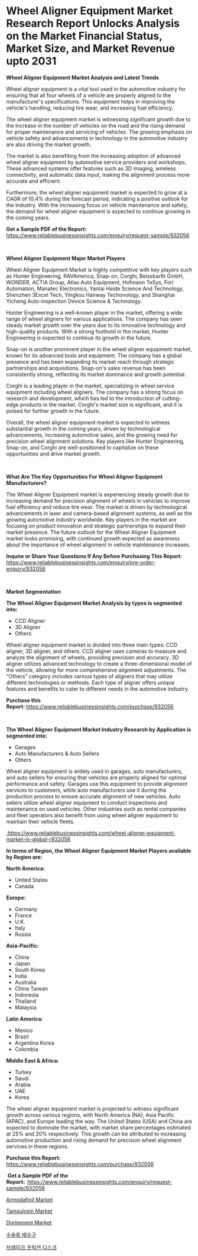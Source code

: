 <p><h1>Wheel Aligner Equipment Market Research Report Unlocks Analysis on the Market Financial Status, Market Size, and Market Revenue upto 2031</h1></p><p><strong>Wheel Aligner Equipment Market Analysis and Latest Trends</strong></p>
<p><p>Wheel aligner equipment is a vital tool used in the automotive industry for ensuring that all four wheels of a vehicle are properly aligned to the manufacturer's specifications. This equipment helps in improving the vehicle's handling, reducing tire wear, and increasing fuel efficiency.</p><p>The wheel aligner equipment market is witnessing significant growth due to the increase in the number of vehicles on the road and the rising demand for proper maintenance and servicing of vehicles. The growing emphasis on vehicle safety and advancements in technology in the automotive industry are also driving the market growth.</p><p>The market is also benefiting from the increasing adoption of advanced wheel aligner equipment by automotive service providers and workshops. These advanced systems offer features such as 3D imaging, wireless connectivity, and automatic data input, making the alignment process more accurate and efficient.</p><p>Furthermore, the wheel aligner equipment market is expected to grow at a CAGR of 10.4% during the forecast period, indicating a positive outlook for the industry. With the increasing focus on vehicle maintenance and safety, the demand for wheel aligner equipment is expected to continue growing in the coming years.</p></p>
<p><strong>Get a Sample PDF of the Report:&nbsp;</strong> <a href="https://www.reliablebusinessinsights.com/enquiry/request-sample/932056">https://www.reliablebusinessinsights.com/enquiry/request-sample/932056</a></p>
<p>&nbsp;</p>
<p><strong>Wheel Aligner Equipment Major Market Players</strong></p>
<p><p>Wheel Aligner Equipment Market is highly competitive with key players such as Hunter Engineering, RAVAmerica, Snap-on, Corghi, Beissbarth GmbH, WONDER, ACTIA Group, Atlas Auto Equipment, Hofmann TeSys, Fori Automation, Manatec Electronics, Yantai Haide Science And Technology, Shenzhen 3Excel Tech, Yingkou Hanway Techonology, and Shanghai Yicheng Auto-inspection Device Science & Technology.</p><p>Hunter Engineering is a well-known player in the market, offering a wide range of wheel aligners for various applications. The company has seen steady market growth over the years due to its innovative technology and high-quality products. With a strong foothold in the market, Hunter Engineering is expected to continue its growth in the future.</p><p>Snap-on is another prominent player in the wheel aligner equipment market, known for its advanced tools and equipment. The company has a global presence and has been expanding its market reach through strategic partnerships and acquisitions. Snap-on's sales revenue has been consistently strong, reflecting its market dominance and growth potential.</p><p>Corghi is a leading player in the market, specializing in wheel service equipment including wheel aligners. The company has a strong focus on research and development, which has led to the introduction of cutting-edge products in the market. Corghi's market size is significant, and it is poised for further growth in the future.</p><p>Overall, the wheel aligner equipment market is expected to witness substantial growth in the coming years, driven by technological advancements, increasing automotive sales, and the growing need for precision wheel alignment solutions. Key players like Hunter Engineering, Snap-on, and Corghi are well-positioned to capitalize on these opportunities and drive market growth.</p></p>
<p>&nbsp;</p>
<p><strong>What Are The Key Opportunities For Wheel Aligner Equipment Manufacturers?</strong></p>
<p><p>The Wheel Aligner Equipment market is experiencing steady growth due to increasing demand for precision alignment of wheels in vehicles to improve fuel efficiency and reduce tire wear. The market is driven by technological advancements in laser and camera-based alignment systems, as well as the growing automotive industry worldwide. Key players in the market are focusing on product innovation and strategic partnerships to expand their market presence. The future outlook for the Wheel Aligner Equipment market looks promising, with continued growth expected as awareness about the importance of wheel alignment in vehicle maintenance increases.</p></p>
<p><strong>Inquire or Share Your Questions If Any Before Purchasing This Report:</strong> <a href="https://www.reliablebusinessinsights.com/enquiry/pre-order-enquiry/932056">https://www.reliablebusinessinsights.com/enquiry/pre-order-enquiry/932056</a></p>
<p>&nbsp;</p>
<p><strong>Market Segmentation</strong></p>
<p><strong>The Wheel Aligner Equipment Market Analysis by types is segmented into:</strong></p>
<p><ul><li>CCD Aligner</li><li>3D Aligner</li><li>Others</li></ul></p>
<p><p>Wheel aligner equipment market is divided into three main types: CCD aligner, 3D aligner, and others. CCD aligner uses cameras to measure and analyze the alignment of wheels, providing precision and accuracy. 3D aligner utilizes advanced technology to create a three-dimensional model of the vehicle, allowing for more comprehensive alignment adjustments. The "Others" category includes various types of aligners that may utilize different technologies or methods. Each type of aligner offers unique features and benefits to cater to different needs in the automotive industry.</p></p>
<p><strong>Purchase this Report:&nbsp;</strong><a href="https://www.reliablebusinessinsights.com/purchase/932056">https://www.reliablebusinessinsights.com/purchase/932056</a></p>
<p>&nbsp;</p>
<p><strong>The Wheel Aligner Equipment Market Industry Research by Application is segmented into:</strong></p>
<p><ul><li>Garages</li><li>Auto Manufacturers & Auto Sellers</li><li>Others</li></ul></p>
<p><p>Wheel aligner equipment is widely used in garages, auto manufacturers, and auto sellers for ensuring that vehicles are properly aligned for optimal performance and safety. Garages use this equipment to provide alignment services to customers, while auto manufacturers use it during the production process to ensure accurate alignment of new vehicles. Auto sellers utilize wheel aligner equipment to conduct inspections and maintenance on used vehicles. Other industries such as rental companies and fleet operators also benefit from using wheel aligner equipment to maintain their vehicle fleets.</p></p>
<p><a href="https://www.reliablebusinessinsights.com/wheel-aligner-equipment-market-in-global-r932056">&nbsp;https://www.reliablebusinessinsights.com/wheel-aligner-equipment-market-in-global-r932056</a></p>
<p><strong>In terms of Region, the Wheel Aligner Equipment Market Players available by Region are:</strong></p>
<p>
    <p> <strong> North America: </strong>
        <ul>
            <li>United States</li>
            <li>Canada</li>
        </ul>
        </p> 
    <p> <strong> Europe: </strong>
        <ul>
            <li>Germany</li>
            <li>France</li>
            <li>U.K.</li>
            <li>Italy</li>
            <li>Russia</li>
        </ul>
        </p> 
    <p> <strong> Asia-Pacific: </strong>
        <ul>
            <li>China</li>
            <li>Japan</li>
            <li>South Korea</li>
            <li>India</li>
            <li>Australia</li>
            <li>China Taiwan</li>
            <li>Indonesia</li>
            <li>Thailand</li>
            <li>Malaysia</li>
        </ul>
        </p> 
    <p> <strong> Latin America: </strong>
        <ul>
            <li>Mexico</li>
            <li>Brazil</li>
            <li>Argentina Korea</li>
            <li>Colombia</li>
        </ul>
        </p> 
    <p> <strong> Middle East & Africa: </strong>
        <ul>
            <li>Turkey</li>
            <li>Saudi</li>
            <li>Arabia</li>
            <li>UAE</li>
            <li>Korea</li>
        </ul>
    </p>
    </p>
<p><p>The wheel aligner equipment market is projected to witness significant growth across various regions, with North America (NA), Asia Pacific (APAC), and Europe leading the way. The United States (USA) and China are expected to dominate the market, with market share percentages estimated at 25% and 20% respectively. This growth can be attributed to increasing automotive production and rising demand for precision wheel alignment services in these regions.</p></p>
<p><strong>Purchase this Report: </strong><a href="https://www.reliablebusinessinsights.com/purchase/932056">https://www.reliablebusinessinsights.com/purchase/932056</a></p>
<p>&nbsp;<strong>Get a Sample PDF of the Report:&nbsp;&nbsp;</strong><a href="https://www.reliablebusinessinsights.com/enquiry/request-sample/932056">https://www.reliablebusinessinsights.com/enquiry/request-sample/932056</a></p>
<p><strong></strong></p>
<p><p><a href="https://medium.com/@sahanad234/armodafinil-market-research-report-market-forecast-and-growth-prospects-with-a-steady-cagr-of-10-6-b0262a793af2">Armodafinil Market</a></p><p><a href="https://medium.com/@sahanad234/navigating-the-tamsulosin-market-expert-analysis-and-market-forecast-for-period-from-2024-to-2031-5e791c8783b0">Tamsulosin Market</a></p><p><a href="https://medium.com/@sahanad234/global-doripenem-market-size-and-market-trends-analysis-by-regional-outlook-competitive-51ff07033ed3">Doripenem Market</a></p><p><a href="https://medium.com/@petbigbeepjn/%EC%88%98%EC%88%A0%EC%9A%A9-%EB%B0%B0%EC%95%A1-%EC%8B%9C%EC%9E%A5-%EC%84%B1%EC%9E%A5-%EC%8B%9C%EC%9E%A5-%EC%84%B8%EB%B6%84%ED%99%94-%EB%B0%8F-%EC%A7%80%EC%97%AD-%EB%B6%84%EC%84%9D-%EA%B8%80%EB%A1%9C%EB%B2%8C-%EC%98%88%EC%B8%A1-2031-b3d2b8734b91">수술용 배수구</a></p><p><a href="https://medium.com/@staceyhilll73/%EC%A0%9C%EB%8F%99-%EB%A7%88%EC%B0%B0-%EB%94%94%EC%8A%A4%ED%81%AC-%EC%8B%9C%EC%9E%A5-%EC%97%AD%ED%95%99%EC%9D%84-%ED%83%90%EC%83%89%ED%95%98%EB%8B%A4-%EA%B8%80%EB%A1%9C%EB%B2%8C-%ED%8A%B8%EB%A0%8C%EB%93%9C-%EB%B0%8F-%EB%AF%B8%EB%9E%98-%EC%84%B1%EC%9E%A5-%EC%A0%84%EB%A7%9D-2024-2031-%EC%9D%80-182-%ED%8E%98%EC%9D%B4%EC%A7%80%EC%97%90-%EA%B1%B8%EC%B3%90-%EB%8B%A4%EB%A3%A8%EA%B3%A0-%EC%9E%88%EC%8A%B5%EB%8B%88%EB%8B%A4-2ed1d863c32d">브레이크 프릭션 디스크</a></p></p>